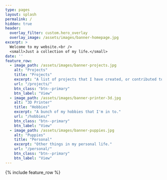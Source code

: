 ```yaml
---
type: pages
layout: splash
permalink: /
hidden: true
header:
  overlay_filter: custom.hero_overlay
  overlay_image: /assets/images/banner-homepage.jpg
excerpt: >
  Welcome to my website.<br />
  <small>Just a collection of my life.</small>
date: ''
feature_row:
  - image_path: /assets/images/banner-projects.jpg
    alt: "Projects"
    title: "Projects"
    excerpt: "A list of projects that I have created, or contributed to."
    url: "/projects/"
    btn_class: "btn--primary"
    btn_label: "View"
  - image_path: /assets/images/banner-printer-3d.jpg
    alt: "3D Printer"
    title: "Hobbies"
    excerpt: "A bunch of my hobbies that I'm in to."
    url: "/hobbies/"
    btn_class: "btn--primary"
    btn_label: "View"
  - image_path: /assets/images/banner-puppies.jpg
    alt: "Puppies"
    title: "Personal"
    excerpt: "Other things in my personal life."
    url: "/personal/"
    btn_class: "btn--primary"
    btn_label: "View"      
---
```


{% include feature_row %}
